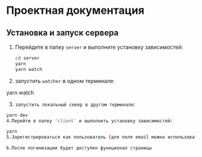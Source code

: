 # Проектная документация

## Установка и запуск сервера

1. Перейдите в папку `server` и выполните установку зависимостей:
    ```bash
   cd server
   yarn
   yarn watch

    
 2. запустить `watcher` в одном терминале:

   yarn watch
   
3. `запустить локальный север в другом терминале`:
  ```bash
yarn dev
4.Перейти в папку 'client' и выполнить установку зависимостей:

yarn
5.Зарегистрироваться как пользователь (для поля email можно использовать любую строку содержащуюю @mail)

6.После логинизации будет доступен функционал страницы

